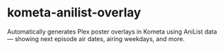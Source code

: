 # kometa-anilist-overlay
Automatically generates Plex poster overlays in Kometa using AniList data — showing next episode air dates, airing weekdays, and more.
